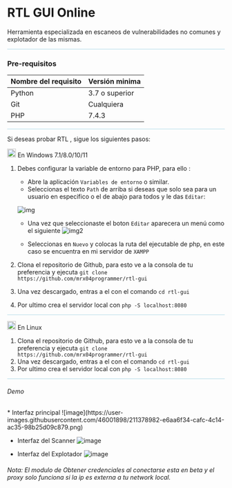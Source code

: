 # RTL GUI Online
Herramienta especializada en escaneos de vulnerabilidades no comunes y explotador de las mismas.

<hr style="background-color: lightblue">

### Pre-requisitos

|Nombre del requisito | Versión minima|
|---------------------|---------------|
| Python | 3.7 o superior|
| Git | Cualquiera|
| PHP | 7.4.3 |

<hr style="background-color: lightblue">

Si deseas probar RTL , sigue los siguientes pasos:

<img src="https://external-content.duckduckgo.com/iu/?u=https%3A%2F%2Ffindicons.com%2Ffiles%2Ficons%2F725%2Fcolobrush%2F256%2Ficone_windows.png&f=1&nofb=1&ipt=89b53afecb4292de2f5c44fcdc9ebce9ed646f0fbc351d9d2901a845c049e3be&ipo=images" width="20"><span> En Windows 7.1/8.0/10/11 </span>

1. Debes configurar la variable de entorno para PHP, para ello :
    * Abre la aplicación `Variables de entorno` o similar.
    * Seleccionas el texto `Path` de arriba si deseas que solo sea para un usuario en especifico o el de abajo para todos y le das `Editar`:

    ![img](https://www.netveloper.com/cw/jiujj0avruoabovhsssn5218/variables-de-entorno.jpg)
    
    * Una vez que seleccionaste el boton `Editar` aparecera un menú como el siguiente
    ![img2](https://www.netveloper.com/cw/jiujj0avruoabovhsssn5218/editar-variables-de-entorno.jpg)
    
    * Seleccionas en `Nuevo` y colocas la ruta del ejecutable de php, en este caso se encuentra en mi servidor de `XAMPP`
2. Clona el repositorio de Github, para esto ve a la consola de tu preferencia y ejecuta `git clone https://github.com/mrx04programmer/rtl-gui`
3. Una vez descargado, entras a el con el comando `cd rtl-gui`
4. Por ultimo crea el servidor local con `php -S localhost:8080`

<hr style="background-color: lightblue">

<img src="https://external-content.duckduckgo.com/iu/?u=https%3A%2F%2Fwww.brosix.com%2Fwp-content%2Fuploads%2FLinux_Logo_07.png&f=1&nofb=1&ipt=bea151f702473a413a4f5c8cf47c48a72f86900c52d3c7c8ad1664aa4fa876d1&ipo=images" width="20"><span> En Linux</span>

1. Clona el repositorio de Github, para esto ve a la consola de tu preferencia y ejecuta `git clone https://github.com/mrx04programmer/rtl-gui`
2. Una vez descargado, entras a el con el comando `cd rtl-gui`
3. Por ultimo crea el servidor local con `php -S localhost:8080`

<hr style="background-color: lightblue">

<h6>Demo</h6>
* Interfaz principal
![image](https://user-images.githubusercontent.com/46001898/211378982-e6aa6f34-cafc-4c14-ac35-98b25d09c879.png)

* Interfaz del Scanner
![image](https://user-images.githubusercontent.com/46001898/211379188-31cf8ad3-b726-40c9-b35c-f870d70ccf19.png)

* Interfaz del Explotador
![image](https://user-images.githubusercontent.com/46001898/211379314-6ad56af0-b6e9-422a-924f-bd286bfd322f.png)

<h6>Nota: El modulo de Obtener credenciales al conectarse esta en beta y el proxy solo funciona si la ip es externa a tu network local.</h6>
